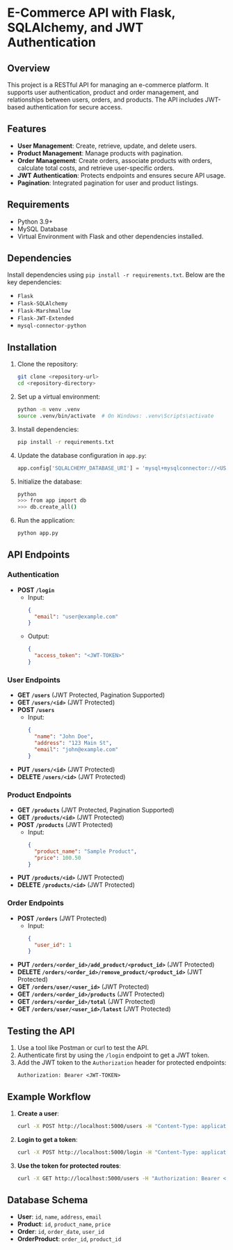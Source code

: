 # E-Commerce API with Flask, SQLAlchemy, and JWT Authentication

## Overview
This project is a RESTful API for managing an e-commerce platform. It supports user authentication, product and order management, and relationships between users, orders, and products. The API includes JWT-based authentication for secure access.

## Features
- **User Management**: Create, retrieve, update, and delete users.
- **Product Management**: Manage products with pagination.
- **Order Management**: Create orders, associate products with orders, calculate total costs, and retrieve user-specific orders.
- **JWT Authentication**: Protects endpoints and ensures secure API usage.
- **Pagination**: Integrated pagination for user and product listings.

## Requirements
- Python 3.9+
- MySQL Database
- Virtual Environment with Flask and other dependencies installed.

## Dependencies
Install dependencies using `pip install -r requirements.txt`. Below are the key dependencies:
- `Flask`
- `Flask-SQLAlchemy`
- `Flask-Marshmallow`
- `Flask-JWT-Extended`
- `mysql-connector-python`

## Installation
1. Clone the repository:
    ```bash
    git clone <repository-url>
    cd <repository-directory>
    ```

2. Set up a virtual environment:
    ```bash
    python -m venv .venv
    source .venv/bin/activate  # On Windows: .venv\Scripts\activate
    ```

3. Install dependencies:
    ```bash
    pip install -r requirements.txt
    ```

4. Update the database configuration in `app.py`:
    ```python
    app.config['SQLALCHEMY_DATABASE_URI'] = 'mysql+mysqlconnector://<USER>:<PASSWORD>@<HOST>/<DATABASE>'
    ```

5. Initialize the database:
    ```bash
    python
    >>> from app import db
    >>> db.create_all()
    ```

6. Run the application:
    ```bash
    python app.py
    ```

## API Endpoints

### Authentication
- **POST `/login`**
  - Input:
    ```json
    {
      "email": "user@example.com"
    }
    ```
  - Output:
    ```json
    {
      "access_token": "<JWT-TOKEN>"
    }
    ```

### User Endpoints
- **GET `/users`** (JWT Protected, Pagination Supported)
- **GET `/users/<id>`** (JWT Protected)
- **POST `/users`**
  - Input:
    ```json
    {
      "name": "John Doe",
      "address": "123 Main St",
      "email": "john@example.com"
    }
    ```
- **PUT `/users/<id>`** (JWT Protected)
- **DELETE `/users/<id>`** (JWT Protected)

### Product Endpoints
- **GET `/products`** (JWT Protected, Pagination Supported)
- **GET `/products/<id>`** (JWT Protected)
- **POST `/products`** (JWT Protected)
  - Input:
    ```json
    {
      "product_name": "Sample Product",
      "price": 100.50
    }
    ```
- **PUT `/products/<id>`** (JWT Protected)
- **DELETE `/products/<id>`** (JWT Protected)

### Order Endpoints
- **POST `/orders`** (JWT Protected)
  - Input:
    ```json
    {
      "user_id": 1
    }
    ```
- **PUT `/orders/<order_id>/add_product/<product_id>`** (JWT Protected)
- **DELETE `/orders/<order_id>/remove_product/<product_id>`** (JWT Protected)
- **GET `/orders/user/<user_id>`** (JWT Protected)
- **GET `/orders/<order_id>/products`** (JWT Protected)
- **GET `/orders/<order_id>/total`** (JWT Protected)
- **GET `/orders/user/<user_id>/latest`** (JWT Protected)

## Testing the API
1. Use a tool like Postman or curl to test the API.
2. Authenticate first by using the `/login` endpoint to get a JWT token.
3. Add the JWT token to the `Authorization` header for protected endpoints:
    ```
    Authorization: Bearer <JWT-TOKEN>
    ```

## Example Workflow
1. **Create a user**:
    ```bash
    curl -X POST http://localhost:5000/users -H "Content-Type: application/json" -d '{"name": "Alice", "email": "alice@example.com", "address": "123 Wonderland"}'
    ```

2. **Login to get a token**:
    ```bash
    curl -X POST http://localhost:5000/login -H "Content-Type: application/json" -d '{"email": "alice@example.com"}'
    ```

3. **Use the token for protected routes**:
    ```bash
    curl -X GET http://localhost:5000/users -H "Authorization: Bearer <JWT-TOKEN>"
    ```

## Database Schema
- **User**: `id`, `name`, `address`, `email`
- **Product**: `id`, `product_name`, `price`
- **Order**: `id`, `order_date`, `user_id`
- **OrderProduct**: `order_id`, `product_id`
